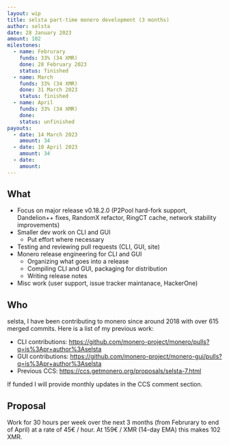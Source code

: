 ```yaml
---
layout: wip
title: selsta part-time monero development (3 months)
author: selsta
date: 28 January 2023
amount: 102
milestones:
  - name: Februrary
    funds: 33% (34 XMR)
    done: 28 February 2023
    status: finished
  - name: March
    funds: 33% (34 XMR)
    done: 31 March 2023
    status: finished
  - name: April
    funds: 33% (34 XMR)
    done:
    status: unfinished
payouts:
  - date: 14 March 2023
    amount: 34
  - date: 10 April 2023
    amount: 34
  - date:
    amount:
---
```


## What

- Focus on major release v0.18.2.0 (P2Pool hard-fork support, Dandelion++ fixes, RandomX refactor, RingCT cache, network stability improvements)
- Smaller dev work on CLI and GUI
  - Put effort where necessary
- Testing and reviewing pull requests (CLI, GUI, site)
- Monero release engineering for CLI and GUI
  - Organizing what goes into a release
  - Compiling CLI and GUI, packaging for distribution
  - Writing release notes
- Misc work (user support, issue tracker maintanace, HackerOne)

## Who

selsta, I have been contributing to monero since around 2018 with over 615 merged commits. Here is a list of my previous work:

- CLI contributions: https://github.com/monero-project/monero/pulls?q=is%3Apr+author%3Aselsta
- GUI contributions: https://github.com/monero-project/monero-gui/pulls?q=is%3Apr+author%3Aselsta
- Previous CCS: https://ccs.getmonero.org/proposals/selsta-7.html

If funded I will provide monthly updates in the CCS comment section.

## Proposal

Work for 30 hours per week over the next 3 months (from Februrary to end of April) at a rate of 45€ / hour. At 159€ / XMR (14-day EMA) this makes 102 XMR.
